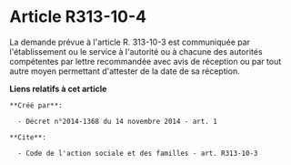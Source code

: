 # Article R313-10-4

La demande prévue à l'article R. 313-10-3 est communiquée par l'établissement ou le service à l'autorité ou à chacune des
autorités compétentes par lettre recommandée avec avis de réception ou par tout autre moyen permettant d'attester de la date
de sa réception.

**Liens relatifs à cet article**

	**Créé par**:

	  - Décret n°2014-1368 du 14 novembre 2014 - art. 1

	**Cite**:

	  - Code de l'action sociale et des familles - art. R313-10-3
